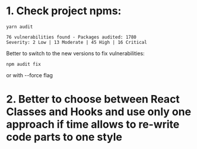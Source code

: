 # 1. Check project npms:

```
yarn audit
```

```
76 vulnerabilities found - Packages audited: 1780
Severity: 2 Low | 13 Moderate | 45 High | 16 Critical
```

Better to switch to the new versions to fix vulnerabilities:

```
npm audit fix
```

or with --force flag

# 2. Better to choose between React Classes and Hooks and use only one approach if time allows to re-write code parts to one style
